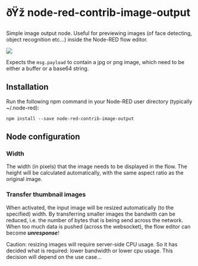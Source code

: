 # ðŸž node-red-contrib-image-output

Simple image output node. Useful for previewing images (of face detecting, object recognition etc...) inside the Node-RED flow editor.

![](https://raw.githubusercontent.com/rikukissa/node-red-contrib-image-output/master/.github/preview.png)

Expects the `msg.payload` to contain a jpg or png image, which need to be either a buffer or a base64 string.


## Installation
Run the following npm command in your Node-RED user directory (typically ~/.node-red):
```
npm install --save node-red-contrib-image-output
```

## Node configuration

### Width
The width (in pixels) that the image needs to be displayed in the flow.  The height will be calculated automatically, with the same aspect ratio as the original image.

### Transfer thumbnail images
When activated, the input image will be resized automatically (to the specified) width.  By transferring smaller images the bandwith can be reduced, i.e. the number of bytes that is being send across the network.  When too much data is pushed (across the websocket), the flow editor can become ***unresponse***!

Caution: resizing images will require server-side CPU usage.  So it has decided what is required: lower bandwidth or lower cpu usage.  This decision will depend on the use case...

